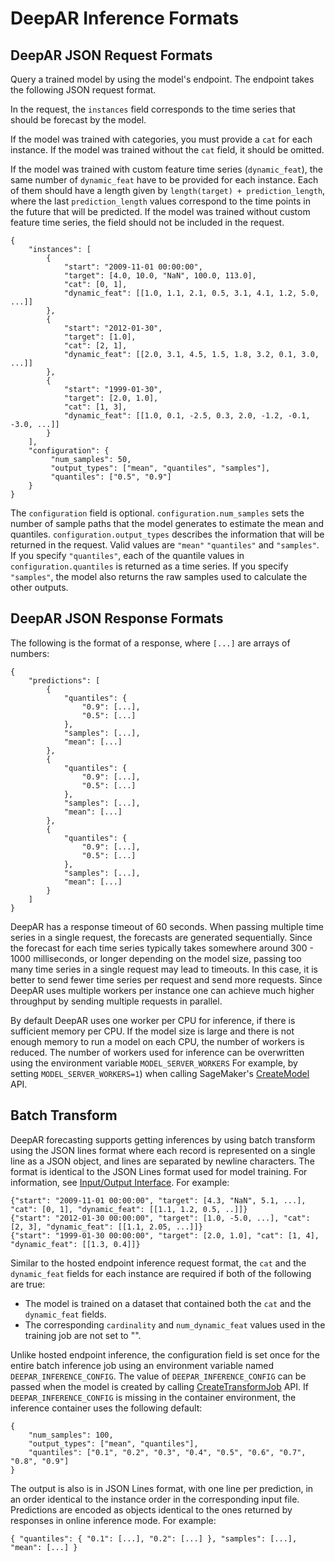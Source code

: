 # DeepAR Inference Formats<a name="deepar-in-formats"></a>

## DeepAR JSON Request Formats<a name="deepar-json-request"></a>

Query a trained model by using the model's endpoint\. The endpoint takes the following JSON request format\. 

In the request, the `instances` field corresponds to the time series that should be forecast by the model\. 

If the model was trained with categories, you must provide a `cat` for each instance\. If the model was trained without the `cat` field, it should be omitted\.

If the model was trained with custom feature time series \(`dynamic_feat`\), the same number of `dynamic_feat` have to be provided for each instance\. Each of them should have a length given by `length(target) + prediction_length`, where the last `prediction_length` values correspond to the time points in the future that will be predicted\. If the model was trained without custom feature time series, the field should not be included in the request\.

```
{
    "instances": [
        {
            "start": "2009-11-01 00:00:00",
            "target": [4.0, 10.0, "NaN", 100.0, 113.0],
            "cat": [0, 1],
            "dynamic_feat": [[1.0, 1.1, 2.1, 0.5, 3.1, 4.1, 1.2, 5.0, ...]]
        },
        {
            "start": "2012-01-30",
            "target": [1.0],
            "cat": [2, 1],
            "dynamic_feat": [[2.0, 3.1, 4.5, 1.5, 1.8, 3.2, 0.1, 3.0, ...]]
        },
        {
            "start": "1999-01-30",
            "target": [2.0, 1.0],
            "cat": [1, 3],
            "dynamic_feat": [[1.0, 0.1, -2.5, 0.3, 2.0, -1.2, -0.1, -3.0, ...]]
        }
    ],
    "configuration": {
         "num_samples": 50,
         "output_types": ["mean", "quantiles", "samples"],
         "quantiles": ["0.5", "0.9"]
    }
}
```

The `configuration` field is optional\. `configuration.num_samples` sets the number of sample paths that the model generates to estimate the mean and quantiles\. `configuration.output_types` describes the information that will be returned in the request\. Valid values are `"mean"` `"quantiles"` and `"samples"`\. If you specify `"quantiles"`, each of the quantile values in `configuration.quantiles` is returned as a time series\. If you specify `"samples"`, the model also returns the raw samples used to calculate the other outputs\.

## DeepAR JSON Response Formats<a name="deepar-json-response"></a>

The following is the format of a response, where `[...]` are arrays of numbers:

```
{
    "predictions": [
        {
            "quantiles": {
                "0.9": [...],
                "0.5": [...]
            },
            "samples": [...],
            "mean": [...]
        },
        {
            "quantiles": {
                "0.9": [...],
                "0.5": [...]
            },
            "samples": [...],
            "mean": [...]
        },
        {
            "quantiles": {
                "0.9": [...],
                "0.5": [...]
            },
            "samples": [...],
            "mean": [...]
        }
    ]
}
```

DeepAR has a response timeout of 60 seconds\. When passing multiple time series in a single request, the forecasts are generated sequentially\. Since the forecast for each time series typically takes somewhere around 300 \- 1000 milliseconds, or longer depending on the model size, passing too many time series in a single request may lead to timeouts\. In this case, it is better to send fewer time series per request and send more requests\. Since DeepAR uses multiple workers per instance one can achieve much higher throughput by sending multiple requests in parallel\.

By default DeepAR uses one worker per CPU for inference, if there is sufficient memory per CPU\. If the model size is large and there is not enough memory to run a model on each CPU, the number of workers is reduced\. The number of workers used for inference can be overwritten using the environment variable `MODEL_SERVER_WORKERS` For example, by setting `MODEL_SERVER_WORKERS=1`\) when calling SageMaker's [CreateModel](API_CreateModel.md) API\.

## Batch Transform<a name="deepar-batch"></a>

DeepAR forecasting supports getting inferences by using batch transform using the JSON lines format where each record is represented on a single line as a JSON object, and lines are separated by newline characters\. The format is identical to the JSON Lines format used for model training\. For information, see [Input/Output Interface](deepar.md#deepar-inputoutput)\. For example:

```
{"start": "2009-11-01 00:00:00", "target": [4.3, "NaN", 5.1, ...], "cat": [0, 1], "dynamic_feat": [[1.1, 1.2, 0.5, ..]]}
{"start": "2012-01-30 00:00:00", "target": [1.0, -5.0, ...], "cat": [2, 3], "dynamic_feat": [[1.1, 2.05, ...]]}
{"start": "1999-01-30 00:00:00", "target": [2.0, 1.0], "cat": [1, 4], "dynamic_feat": [[1.3, 0.4]]}
```

Similar to the hosted endpoint inference request format, the `cat` and the `dynamic_feat` fields for each instance are required if both of the following are true:
+ The model is trained on a dataset that contained both the `cat` and the `dynamic_feat` fields\.
+ The corresponding `cardinality` and `num_dynamic_feat` values used in the training job are not set to ""\.

Unlike hosted endpoint inference, the configuration field is set once for the entire batch inference job using an environment variable named `DEEPAR_INFERENCE_CONFIG`\. The value of `DEEPAR_INFERENCE_CONFIG` can be passed when the model is created by calling [CreateTransformJob](API_CreateTransformJob.md) API\. If `DEEPAR_INFERENCE_CONFIG` is missing in the container environment, the inference container uses the following default:

```
{
    "num_samples": 100,
    "output_types": ["mean", "quantiles"],
    "quantiles": ["0.1", "0.2", "0.3", "0.4", "0.5", "0.6", "0.7", "0.8", "0.9"]
}
```

The output is also is in JSON Lines format, with one line per prediction, in an order identical to the instance order in the corresponding input file\. Predictions are encoded as objects identical to the ones returned by responses in online inference mode\. For example:

```
{ "quantiles": { "0.1": [...], "0.2": [...] }, "samples": [...], "mean": [...] }
```